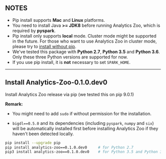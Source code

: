## **NOTES**

- Pip install supports __Mac__ and __Linux__ platforms.
- You need to install Java __>= JDK8__ before running Analytics Zoo, which is required by __pyspark__.
- Pip install only supports __local__ mode. Cluster mode might be supported in the future. For those who want to use Analytics Zoo in cluster mode, please try to [install without pip](./install-without-pip.md).
- We've tested this package with __Python 2.7__, __Python 3.5__ and __Python 3.6__. Only these three Python versions are supported for now.
- If you use pip install, it is __not__ necessary to set `SPARK_HOME`.

---
## **Install Analytics-Zoo-0.1.0.dev0**

Install Analytics Zoo release via pip (we tested this on pip 9.0.1)

**Remark:**

- You might need to add `sudo` if without permission for the installation.

- `bigdl==0.5.0` and its dependencies (including `pyspark`, `numpy` and `six`) will be automatically installed first before installing Analytics Zoo if they haven't been detected locally.
```bash
pip install --upgrade pip
pip install analytics-zoo==0.1.0.dev0     # for Python 2.7
pip3 install analytics-zoo==0.1.0.dev0    # for Python 3.5 and Python 3.6
```
